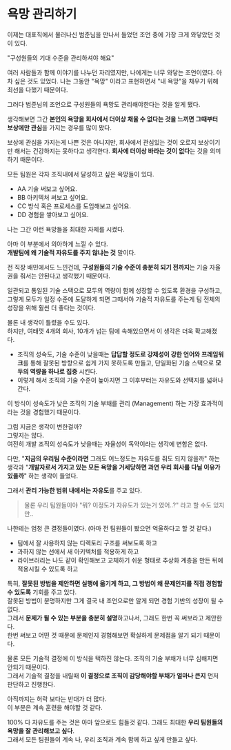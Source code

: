 # 욕망 관리하기

이제는 대표직에서 물러나신 범준님을 만나서 들었던 조언 중에 가장 크게 와닿았던 것이 있다.

"구성원들의 기대 수준을 관리하셔야 해요"

여러 사람들과 함께 이야기를 나누던 자리였지만, 나에게는 너무 와닿는 조언이였다.
아차 싶은 것도 있었다.
나는 그동안 "욕망" 이라고 표현하면서 "내 욕망"을 채우기 위해 최선을 다했기 때문이다.  

그러다 범준님의 조언으로 구성원들의 욕망도 관리해야한다는 것을 알게 됐다.  

생각해보면 그간 **본인의 욕망을 회사에서 더이상 채울 수 없다는 것을 느끼면 그때부터 보상에만 관심**을 가지는 경우를 많이 봤다.  
  
보상에 관심을 가지는게 나쁜 것은 아니지만, 회사에서 관심있는 것이 오로지 보상이기만 해서는 건강하지는 못하다고 생각한다.
**회사에 더이상 바라는 것이 없다**는 것을 의미하기 때문이다.  

모든 팀원은 각자 조직내에서 달성하고 싶은 욕망들이 있다.

* AA 기술 써보고 싶어요.
* BB 아키텍처 써보고 싶어요.
* CC 방식 혹은 프로세스를 도입해보고 싶어요.
* DD 경험을 쌓아보고 싶어요.

나는 그간 이런 욕망들을 최대한 자제를 시켰다.

아마 이 부분에서 의아하게 느낄 수 있다.  
**개발팀에 왜 기술적 자유도를 주지 않냐는 것** 말이다.  
  
전 직장 배민에서도 느낀건데, **구성원들의 기술 수준이 충분히 되기 전까지**는 기술 자율권을 줘서는 안된다고 생각했기 때문이다.  
  
일관되고 통일된 기술 스택으로 모두의 역량이 함께 성장할 수 있도록 환경을 구성하고, 그렇게 모두가 일정 수준에 도달하게 되면 그때서야 기술적 자유도를 주는게 팀 전체의 성장을 위해 훨씬 더 좋다는 것이다.  
  
물론 내 생각이 틀렸을 수도 있다.  
하지만, 여태껏 4개의 회사, 10개가 넘는 팀에 속해있으면서 이 생각은 더욱 확고해졌다.  
  
* 조직의 성숙도, 기술 수준이 낮을때는 **답답할 정도로 강제성이 강한 언어와 프레임워크**를 통해 잘못된 방향으로 쉽게 가지 못하도록 만들고, 단일화된 기술 스택으로 **모두의 역량을 하나로 집중** 시킨다.  
* 이렇게 해서 조직의 기술 수준이 높아지면 그 이후부터는 자유도와 선택지를 넓혀나간다. 

이 방식이 성숙도가 낮은 조직의 기술 부채를 관리 (Management) 하는 가장 효과적이라는 것을 경험했기 때문이다.  

그럼 지금은 생각이 변한걸까?  
그렇지는 않다.  
여전히 개발 조직의 성숙도가 낮을때는 자율성이 독약이라는 생각에 변함은 없다.  
  
다만, "**지금의 우리팀 수준이라면** 그래도 어느정도는 자유도를 줘도 되지 않을까" 하는 생각과 "**개발자로서 가지고 있는 모든 욕망을 거세당하면 과연 우리 회사를 다닐 이유가 있을까**" 하는 생각이 들었다.  

그래서 **관리 가능한 범위 내에서는 자유도**를 주고 있다.

> 물론 우리 팀원들이야 "뭐? 이정도가 자유도가 있는거 였어..?" 라고 할 수도 있지만..

나한테는 엄청 큰 결정들이였다.
(아마 전 팀원들이 봤으면 억울하다고 할 것 같다.)  
  
* 팀에서 잘 사용하지 않는 디렉토리 구조를 써보도록 하고
* 과하지 않는 선에서 새 아키텍처를 적용하게 하고
* 라이브러리는 나도 같이 확인해보고 교체하기 쉬운 형태로 추상화 계층을 만든 뒤에 적용시킬 수 있도록 하고

특히, **잘못된 방법을 제안하면 실행에 옮기게 하고, 그 방법이 왜 문제인지를 직접 경험할 수 있도록** 기회를 주고 있다.  
잘못된 방법이 분명하지만 그게 결국 내 조언으로만 알게 되면 경험 기반의 성장이 될 수 없다.  
그래서 **문제가 될 수 있는 부분을 충분히 설명**하고나서, 그래도 한번 꼭 써보라고 제안한다.  
한번 써보고 어떤 것 때문에 문제인지 경험해보면 확실하게 문제점을 알기 되기 때문이다.  
  
물론 모든 기술적 결정에 이 방식을 택하진 않는다.
조직의 기술 부채가 너무 심해지면 안되기 때문이다.  
그래서 기술적 결정을 내릴때 **이 결정으로 조직이 감당해야할 부채가 얼마나 큰지** 먼저 판단하고 진행한다.  
  
아직까지는 허락 보다는 반대가 더 많다.  
이 부분은 계속 훈련을 해야할 것 같다.  
  
100% 다 자유도를 주는 것은 아마 앞으로도 힘들것 같다.
그래도 최대한 **우리 팀원들의 욕망을 잘 관리해보고 싶다**.  
그래서 모든 팀원들이 계속 나, 우리 조직과 계속 함께 하고 싶게 만들고 싶다.  

